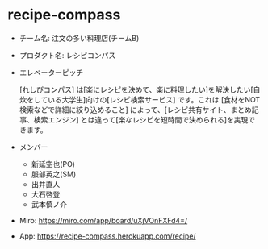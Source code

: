 # recipe-compass

* チーム名: 注文の多い料理店(チームB)
* プロダクト名: レシピコンパス
* エレベーターピッチ

    [れしぴコンパス] は[楽にレシピを決めて、楽に料理したい]を解決したい[自炊をしている大学生]向けの[レシピ検索サービス] です。これは [食材をNOT検索などで詳細に絞り込めること] によって、[レシピ共有サイト、まとめ記事、検索エンジン] とは違って[楽なレシピを短時間で決められる]を実現できます。

* メンバー
    - 新延空也(PO)
    - 服部英之(SM)
    - 出井直人
    - 大石啓登
    - 武本慎ノ介

* Miro: https://miro.com/app/board/uXjVOnFXFd4=/
* App: https://recipe-compass.herokuapp.com/recipe/
